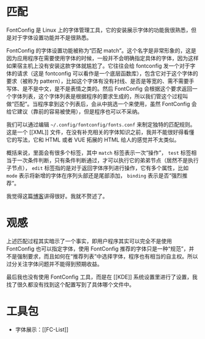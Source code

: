 # 匹配

FontConfig 是 Linux 上的字体管理工具，它的安装展示字体的功能我很熟悉，但是对于字体设置功能并不是很熟悉。

FontConfig 的字体设置功能被称为“匹配 match”。这个名字是非常形象的，这是因为应用程序在需要使用字体的时候，一般并不会明确指定具体的字体，因为这样如果宿主机上没有安装这款字体就尴尬了。它往往会给 fontconfig 发一个对于字体的请求（这是 fontconfig 可以看作是一个底层函数库），包含它对于这个字体的要求（被称为 pattern），比如这个字体有没有衬线、是否是等宽的、需不需要手写体、是不是中文，是不是表情之类的。然后 FontConfig 会根据这个要求返回一个字体列表，这个字体列表是根据程序的要求生成的，所以我们管这个过程叫做“匹配”。当程序拿到这个列表后，会从中挑选一个来使用，虽然 FontConfig 会给它建议（靠前的容易被使用），但是程序也可以不采纳。

我们可以通过编辑 `~/.config/fontconfig/fonts.conf` 来制定独特的匹配规则。这是一个 [[XML]] 文件，在没有补充相关的字体知识之前，我并不能很好得看懂它的写法，它和 HTML 或者 VUE 拓展的 HTML 给人的感觉并不太类似。

概括来说，里面会有很多个标签，其中 `match` 标签表示一次“操作”， `test` 标签相当于一次条件判断，只有条件判断通过，才可以执行它的弟弟节点（居然不是执行子节点）， `edit` 标签指的是对于返回字体序列进行操作，它有多个属性，比如 `mode` 表示将新增的字体在序列头部还是尾部添加， `binding` 表示是否“强烈推荐”。

我觉得这篇[博客](https://catcat.cc/post/2020-10-31/)讲得很好。我就不赘述了。

# 观感

上述匹配过程其实暗示了一个事实，即用户程序其实可以完全不是使用 FontConfig 也可以指定字体，使用 FontConfig 推荐的字体只是一种“规范”，并不是强制要求，而且如何在“推荐列表”中选择字体，程序也有相当的自主权。所以过分关注字体问题并不能得到预期收益。

最后我也没有使用 FontConfig 工具，而是在 [[KDE]] 系统设置里进行了设置，我找了很久都没有找到这个配置写到了具体哪个文件中。

# 工具包

- 字体展示：[[FC-List]]
